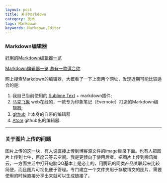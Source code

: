 ```yaml
---
layout: post
title: 关于Markdown
category: 技术
tags: Markdown
keywords: Markdown,Editor
---
```


### Markdown编辑器

[好用的Markdown编辑器一览](http://www.williamlong.info/archives/4319.html)

[Markdown编辑器一览,总有一款适合你](http://www.jianshu.com/p/6ea395a6a35b)

网上搜索Markdown的编辑器，大概看了一下上面两个网址，发现近期可能比较适合的是:

1.  我自己当前使用的 [Sublime Text](http://www.sublimetext.com/3)  + markdown插件;
2.  [马克飞象](https://maxiang.io/) web在线的，一款专为印象笔记（Evernote）打造的Markdown编辑器;
3.  [github](https://github.com/yyhuaisha/yyhuaisha.github.io) 上本身的自带的编辑器
4.  [Atom](https://atom.io/) github出的编辑器.

---------

### 关于图片上传的问题

图片上传的这一块，有人说直接上传到博客源文件的image目录下面。也有人把图片上传到七牛，百度云等云空间。我是更倾向于使用后者。把图片上传到腾讯微云，一方面生活中打开电脑QQ基本上是必上的，用腾讯的同类产品关联起来比较简便，而且图片可视化便于管理。专门建立一个文件夹用于存放博文的图片，需要使用的时候直接分享出来就可以生成链接了。